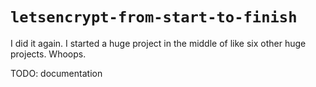 # `letsencrypt-from-start-to-finish`

I did it again. I started a huge project in the middle of like six other huge projects. Whoops.

TODO: documentation